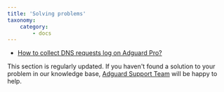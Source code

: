 ```yaml
---
title: 'Solving problems'
taxonomy:
    category:
        - docs
---
```


*  [How to collect DNS requests log on Adguard Pro?](http://testkb.adguard.com/en/ios/solving-problems/dns-requests-log)


This section is regularly updated. If you haven't found a solution to your problem in our knowledge base, [Adguard Support Team](http://testkb.adguard.com/en/technical-support) will be happy to help.